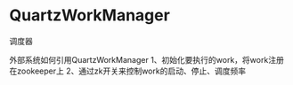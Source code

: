 # QuartzWorkManager
调度器

外部系统如何引用QuartzWorkManager
1、初始化要执行的work，将work注册在zookeeper上
2、通过zk开关来控制work的启动、停止、调度频率

 <bean id="scheduler" class="org.quartz.impl.StdSchedulerFactory" factory-method="getDefaultScheduler"/>
    <bean id="retryPolicy" class="org.apache.curator.retry.ExponentialBackoffRetry">
        <constructor-arg value="1000"/>
        <constructor-arg value="20"/>
        <constructor-arg value="10"/>
    </bean>
    <bean id="zkClient" class="org.apache.curator.framework.CuratorFrameworkFactory" factory-method="newClient">
        <constructor-arg type="java.lang.String" value="${zookeeper.group.hosts}"/>
        <constructor-arg ref="retryPolicy"/>
    </bean>
    <bean id="workerRegistered" class="com.XXXX.worker.WorkerRegistered">
        <constructor-arg ref="zkClient"/>
        <constructor-arg value="/com/XXX/worker"/>
        <constructor-arg ref="scheduler"/>
    </bean>
    <bean id="initWorker" class="com.XXXX.InitWorker" init-method="init">
    <property name="scheduler" ref="scheduler"/>
        <property name="workerRegistered" ref="workerRegistered"/>
        <property name="cron" value="${zookeeper.group.cron}"/>
        <property name="map">
            <map key-type="java.lang.String">
                <entry key="workerInput">
                    <map key-type="java.lang.String">
                        <entry key="xxxx" value-ref="xxxx"/>
                    </map>
                </entry>
        </property>
    </bean>
